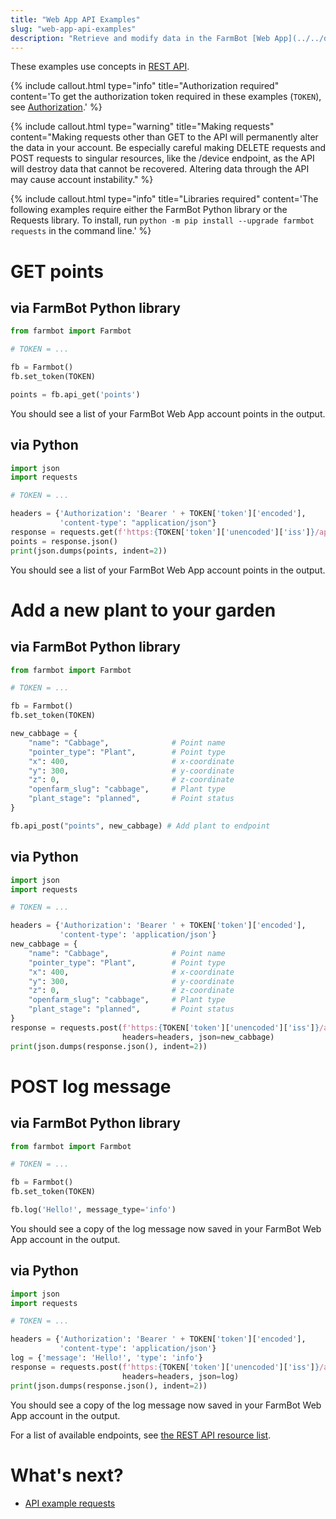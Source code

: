 ```yaml
---
title: "Web App API Examples"
slug: "web-app-api-examples"
description: "Retrieve and modify data in the FarmBot [Web App](../../docs/web-app.md) using Python"
---
```


These examples use concepts in [REST API](../../docs/web-app/rest-api.md).

{%
include callout.html
type="info"
title="Authorization required"
content='To get the authorization token required in these examples (`TOKEN`), see [Authorization](../authorization.md).'
%}

{%
include callout.html
type="warning"
title="Making requests"
content="Making requests other than GET to the API will permanently alter the data in your account. Be especially careful making DELETE requests and POST requests to singular resources, like the /device endpoint, as the API will destroy data that cannot be recovered. Altering data through the API may cause account instability."
%}

{%
include callout.html
type="info"
title="Libraries required"
content='The following examples require either the FarmBot Python library or the Requests library. To install, run `python -m pip install --upgrade farmbot requests` in the command line.'
%}

# GET points

## via FarmBot Python library
```python
from farmbot import Farmbot

# TOKEN = ...

fb = Farmbot()
fb.set_token(TOKEN)

points = fb.api_get('points')
```
You should see a list of your FarmBot Web App account points in the output.

## via Python

```python
import json
import requests

# TOKEN = ...

headers = {'Authorization': 'Bearer ' + TOKEN['token']['encoded'],
           'content-type': "application/json"}
response = requests.get(f'https:{TOKEN['token']['unencoded']['iss']}/api/points', headers=headers)
points = response.json()
print(json.dumps(points, indent=2))
```
You should see a list of your FarmBot Web App account points in the output.

# Add a new plant to your garden

## via FarmBot Python library
```python
from farmbot import Farmbot

# TOKEN = ...

fb = Farmbot()
fb.set_token(TOKEN)

new_cabbage = {
    "name": "Cabbage",              # Point name
    "pointer_type": "Plant",        # Point type
    "x": 400,                       # x-coordinate
    "y": 300,                       # y-coordinate
    "z": 0,                         # z-coordinate
    "openfarm_slug": "cabbage",     # Plant type
    "plant_stage": "planned",       # Point status
}

fb.api_post("points", new_cabbage) # Add plant to endpoint
```

## via Python

```python
import json
import requests

# TOKEN = ...

headers = {'Authorization': 'Bearer ' + TOKEN['token']['encoded'],
           'content-type': 'application/json'}
new_cabbage = {
    "name": "Cabbage",              # Point name
    "pointer_type": "Plant",        # Point type
    "x": 400,                       # x-coordinate
    "y": 300,                       # y-coordinate
    "z": 0,                         # z-coordinate
    "openfarm_slug": "cabbage",     # Plant type
    "plant_stage": "planned",       # Point status
}
response = requests.post(f'https:{TOKEN['token']['unencoded']['iss']}/api/points',
                         headers=headers, json=new_cabbage)
print(json.dumps(response.json(), indent=2))
```

# POST log message

## via FarmBot Python library
```python
from farmbot import Farmbot

# TOKEN = ...

fb = Farmbot()
fb.set_token(TOKEN)

fb.log('Hello!', message_type='info')
```
You should see a copy of the log message now saved in your FarmBot Web App account in the output.

## via Python

```python
import json
import requests

# TOKEN = ...

headers = {'Authorization': 'Bearer ' + TOKEN['token']['encoded'],
           'content-type': 'application/json'}
log = {'message': 'Hello!', 'type': 'info'}
response = requests.post(f'https:{TOKEN['token']['unencoded']['iss']}/api/logs',
                         headers=headers, json=log)
print(json.dumps(response.json(), indent=2))
```
You should see a copy of the log message now saved in your FarmBot Web App account in the output.

For a list of available endpoints, see [the REST API resource list](../../docs/web-app/rest-api.md#resources).

# What's next?

 * [API example requests](../../docs/web-app/api-docs.md)
